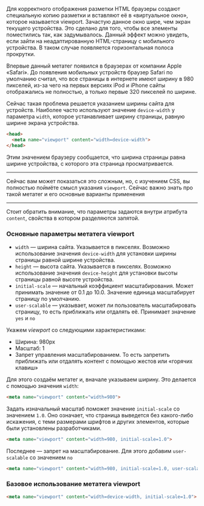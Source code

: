 
Для корректного отображения разметки HTML браузеры создают специальную копию разметки и вставляют её в «виртуальное окно», которое называется viewport. Зачастую данное окно шире, чем экран текущего устройства. Это сделано для того, чтобы все элементы поместились так, как задумывалось. Данный эффект можно увидеть, если зайти на неадаптированную HTML-страницу с мобильного устройства. В таком случае появляется горизонтальная полоса прокрутки.

Впервые данный метатег появился в браузерах от компании Apple «Safari». До появления мобильных устройств браузер Safari по умолчанию считал, что все страницы в интернете имеют ширину в 980 пикселей, из-за чего на первых версиях iPod и iPhone сайты отображались не полностью, а только первые 320 пикселей по ширине.

Сейчас такая проблема решается указанием ширины сайта для устройств. Наиболее часто используют значение `device-width` у параметра `width`, которое устанавливает ширину страницы, равную ширине экрана устройства.

```html
<head>
  <meta name="viewport" content="width=device-width">
</head>
```

Этим значением браузеру сообщается, что ширина страницы равна ширине устройства, с которого эта страница просматривается.

---

Сейчас вам может показаться это сложным, но, с изучением CSS, вы полностью поймёте смысл указания `viewport`. Сейчас важно знать про такой метатег и его основные варианты применения

---

Стоит обратить внимание, что параметры задаются внутри атрибута `content`, свойства в котором разделяются запятой.

### Основные параметры метатега viewport

* `width` — ширина сайта. Указывается в пикселях. Возможно использование значения `device-width` для установки ширины страницы равной ширине устройства.
* `height` — высота сайта. Указывается в пикселях. Возможно использование значения `device-height` для установки высоты страницы равной высоте устройства.
* `initial-scale` — начальный коэффициент масштабирования. Может принимать значение от 0.1 до 10.0. Значение единица масштабирует страницу по умолчанию.
* `user-scalable` — указывает, может ли пользователь масштабировать страницу, то есть приближать или отдалять её. Принимает значение `yes` и `no`

Укажем _viewport_ со следующими характеристиками:

* Ширина: 980px
* Масштаб: 1
* Запрет управления масштабированием. То есть запретить приближать или отдалять контент с помощью жестов или «горячих клавиш»

Для этого создаём метатег и, вначале указываем ширину. Это делается с помощью значения `width`:

```html
<meta name="viewport" content="width=980">
```

Задать изначальный масштаб поможет значение `initial-scale` со значением `1.0`. Оно означает, что страница выведется без какого-либо искажения, с теми размерами шрифтов и других элементов, которые были установлены разработчиками.

```html
<meta name="viewport" content="width=980, initial-scale=1.0">
```

Последнее — запрет на масштабирование. Для этого добавим `user-scalable` со значением `no`

```html
<meta name="viewport" content="width=980, initial-scale=1.0, user-scalable=no">
```

### Базовое использование метатега viewport

```html
<meta name="viewport" content="width=device-width, initial-scale=1.0">
```
